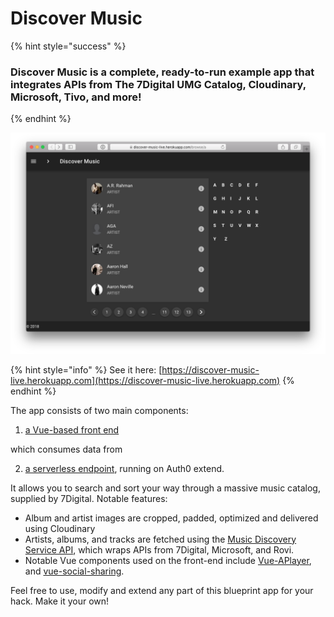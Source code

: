 # Discover Music

{% hint style="success" %}
### **Discover Music is a complete, ready-to-run example app that integrates APIs from The 7Digital UMG Catalog, Cloudinary, Microsoft, Tivo, and more!** 
{% endhint %}

![](../.gitbook/assets/screen-shot-2018-05-29-at-07.36.19.png)

{% hint style="info" %}
See it here:  [https://discover-music-live.herokuapp.com](https://discover-music-live.herokuapp.com)
{% endhint %}

The app consists of two main components:

1. [a Vue-based front end](https://github.com/cloudinary-developers/discover-cmg-music)

which consumes data from

2. [a serverless endpoint](https://github.com/cloudinary-developers/music-discovery-service), running on Auth0 extend.

It allows you to search and sort your way through a massive music catalog, supplied by 7Digital. Notable features:

* Album and artist images are cropped, padded, optimized and delivered using Cloudinary
* Artists, albums, and tracks are fetched using the [Music Discovery Service API](https://github.com/cloudinary-developers/music-discovery-service), which wraps APIs from 7Digital, Microsoft, and Rovi.
* Notable Vue components used on the front-end include [Vue-APlayer](https://vue-aplayer.js.org), and [vue-social-sharing](https://www.npmjs.com/package/vue-social-sharing).

Feel free to use, modify and extend any part of this blueprint app for your hack. Make it your own!


